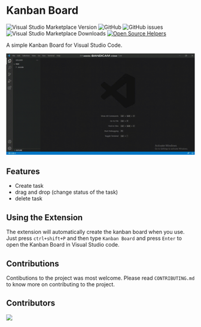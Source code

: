 # Kanban Board

![Visual Studio Marketplace Version](https://img.shields.io/visual-studio-marketplace/v/vicky1999.kanbanboard?color=green&label=vscode%20Marketplace)
![GitHub](https://img.shields.io/github/license/vicky1999/kanban-vscode?color=green&label=License)
![GitHub issues](https://img.shields.io/github/issues-raw/vicky1999/kanban-vscode?color=red)
![Visual Studio Marketplace Downloads](https://img.shields.io/visual-studio-marketplace/d/vicky1999.kanbanboard?color=blue)
[![Open Source Helpers](https://www.codetriage.com/vicky1999/kanban-vscode/badges/users.svg)](https://www.codetriage.com/vicky1999/kanban-vscode)

A simple Kanban Board for Visual Studio Code.

![Preview](recording.gif)

## Features

* Create task
* drag and drop (change status of the task)
* delete task

## Using the Extension

The extension will automatically create the kanban board when you use.  Just press `ctrl+shift+P` and then type `Kanban Board` and press `Enter` to open the Kanban Board in Visual Studio code.

## Contributions

Contibutions to the project was most welcome.  Please read `CONTRIBUTING.md` to know more on contributing to the project.

## Contributors

<a href="https://github.com/vicky1999/kanban-vscode/graphs/contributors">
  <img src="https://contrib.rocks/image?repo=vicky1999/kanban-vscode" />
</a>

